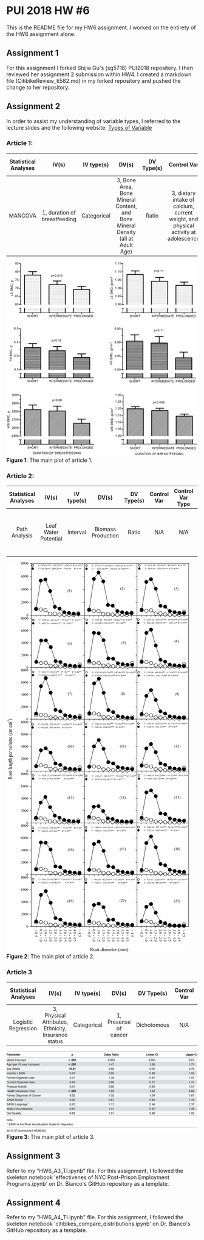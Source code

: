 # PUI 2018 HW #6

This is the README file for my HW6 assignment. I worked on the entirety of the HW6 assignment alone.

## Assignment 1

For this assignment I forked Shijia Gu's (sg5718) PUI2018 repository. I then reviewed her assignment 2 submission within HW4. I created a markdown file (CitibikeReview_ti582.md) in my forked repository and pushed the change to her repository.

## Assignment 2

In order to assist my understanding of variable types, I referred to the lecture slides and the following website: [Types of Variable](https://statistics.laerd.com/statistical-guides/types-of-variable.php)

### Article 1:
| **Statistical Analyses**	|  **IV(s)**  |  **IV type(s)** |  **DV(s)**  |  **DV Type(s)**  |  **Control Var** | **Control Var Type**  | **Question to be answered** | **_H0_** | **alpha** | **Link to paper**|
|:-------------------------:|:-----------:|:---------------:|:-----------:|:----------------:|:----------------:|:---------------------:|:---------------------------:|:--------:|:---------:|:----------------:|
|MANCOVA|1, duration of breastfeeding|Categorical|3, Bone Area, Bone Mineral Content, and Bone Mineral Density (all at Adult Age)|Ratio|3, dietary intake of calcium, current weight, and physical activity at adolescence|Ratio|Does early infant milk feeding have an effect on adult bone mass?|More breastfeeding <= Less breastfeeding|Unknown|[Article1](https://journals.plos.org/plosone/article?id=10.1371/journal.pone.0019068)|

![main plot](Article1.png)
**Figure 1**: The main plot of article 1.

### Article 2:
| **Statistical Analyses**	|  **IV(s)**  |  **IV type(s)** |  **DV(s)**  |  **DV Type(s)**  |  **Control Var** | **Control Var Type**  | **Question to be answered** | **_H0_** | **alpha** | **Link to paper**|
|:-------------------------:|:-----------:|:---------------:|:-----------:|:----------------:|:----------------:|:---------------------:|:---------------------------:|:--------:|:---------:|:----------------:|
|Path Analysis|Leaf Water Potential|Interval|Biomass Production|Ratio|N/A|N/A|Do drought conditions affect the growth of cacao plants?|Plants with drought >= Plants without drought|Unknown|[Article2](https://journals.plos.org/plosone/article?id=10.1371/journal.pone.0191847)|

![main plot](Article2.png)
**Figure 2**: The main plot of article 2.

### Article 3
| **Statistical Analyses**	|  **IV(s)**  |  **IV type(s)** |  **DV(s)**  |  **DV Type(s)**  |  **Control Var** | **Control Var Type**  | **Question to be answered** | **_H0_** | **alpha** | **Link to paper**|
|:-------------------------:|:-----------:|:---------------:|:-----------:|:----------------:|:----------------:|:---------------------:|:---------------------------:|:--------:|:---------:|:----------------:|
|Logistic Regression|3, Physical Attributes, Ethnicity, Insurance status|Categorical|1, Presense of cancer|Dichotomous|N/A|N/A|Does being hispanic affect the rate of cancer?|Hispanic-Non-Hispanic = 0|0.05|[Article3](https://journals.plos.org/plosone/article?id=10.1371/journal.pone.0146268)|

![main plot](Article3.png)
**Figure 3**: The main plot of article 3.

## Assignment 3

Refer to my "HW6_A3_TI.ipynb" file. For this assignment, I followed the skeleton notebook 'effectivenes of NYC Post-Prison Employment Programs.ipynb' on Dr. Bianco's GitHub repository as a template.

## Assignment 4

Refer to my "HW6_A4_TI.ipynb" file. For this assignment, I followed the skeleton notebook 'citibikes_compare_distributions.ipynb' on Dr. Bianco's GitHub repository as a template.